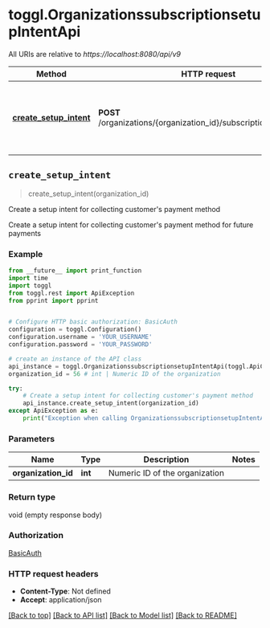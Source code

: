 # toggl.OrganizationssubscriptionsetupIntentApi

All URIs are relative to *https://localhost:8080/api/v9*

Method | HTTP request | Description
------------- | ------------- | -------------
[**create_setup_intent**](OrganizationssubscriptionsetupIntentApi.md#create_setup_intent) | **POST** /organizations/{organization_id}/subscription/setup_intent | Create a setup intent for collecting customer&#39;s payment method


## `create_setup_intent`
> create_setup_intent(organization_id)

Create a setup intent for collecting customer's payment method

Create a setup intent for collecting customer's payment method for future payments

### Example

```python
from __future__ import print_function
import time
import toggl
from toggl.rest import ApiException
from pprint import pprint


# Configure HTTP basic authorization: BasicAuth
configuration = toggl.Configuration()
configuration.username = 'YOUR_USERNAME'
configuration.password = 'YOUR_PASSWORD'

# create an instance of the API class
api_instance = toggl.OrganizationssubscriptionsetupIntentApi(toggl.ApiClient(configuration))
organization_id = 56 # int | Numeric ID of the organization

try:
    # Create a setup intent for collecting customer's payment method
    api_instance.create_setup_intent(organization_id)
except ApiException as e:
    print("Exception when calling OrganizationssubscriptionsetupIntentApi->create_setup_intent: %s\n" % e)
```

### Parameters


Name | Type | Description  | Notes
------------- | ------------- | ------------- | -------------
 **organization_id** | **int**| Numeric ID of the organization | 

### Return type

void (empty response body)

### Authorization

[BasicAuth](../README.md#BasicAuth)

### HTTP request headers

 - **Content-Type**: Not defined
 - **Accept**: application/json

[[Back to top]](#) [[Back to API list]](../README.md#documentation-for-api-endpoints) [[Back to Model list]](../README.md#documentation-for-models) [[Back to README]](../README.md)


